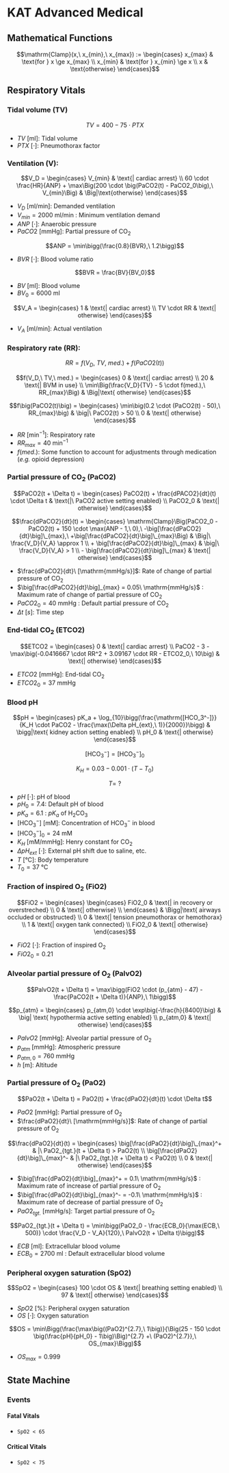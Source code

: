 # KAT Advanced Medical
## Mathematical Functions

$$\mathrm{Clamp}(x,\ x_{min},\ x_{max}) :=
\begin{cases}
    x_{max} & \text{for } x \ge x_{max} \\
    x_{min} & \text{for } x_{min} \ge x \\
    x & \text{otherwise}
\end{cases}$$


## Respiratory Vitals
### Tidal volume (TV)

$$TV = 400 - 75 \cdot PTX$$

- $TV\ [\mathrm{ml}]$: Tidal volume
- $PTX\ [\cdot]$: Pneumothorax factor

### Ventilation (V):

$$V_D = 
\begin{cases}
    V_{min} & \text{| cardiac arrest}
    \\
    60 \cdot \frac{HR}{ANP} + \max\Big(200 \cdot \big(PaCO2(t) - PaCO2_0\big),\ V_{min}\Big) & \Big|\text{otherwise}
\end{cases}$$

- $V_D\ [\mathrm{ml/min}]$: Demanded ventilation
- $V_{min} = 2000\ \mathrm{ml/min}$ : Minimum ventilation demand
- $ANP\ [\cdot]$: Anaerobic pressure
- $PaCO2\ [\mathrm{mmHg}]$: Partial pressure of $\mathrm{CO_2}$

$$ANP = \min\bigg(\frac{0.8}{BVR},\ 1.2\bigg)$$

- $BVR\ [\cdot]$: Blood volume ratio

$$BVR = \frac{BV}{BV_0}$$

- $BV\ [\mathrm{ml}]$: Blood volume
- $BV_0 = 6000\ \mathrm{ml}$

$$V_A = 
\begin{cases}
    1 & \text{| cardiac arrest}
    \\
    TV \cdot RR & \text{| otherwise}
\end{cases}$$

- $V_A\ [\mathrm{ml/min}]$: Actual ventilation

### Respiratory rate (RR):

$$RR = f(V_D,\ TV,\ med.) + f\big(PaCO2(t)\big)$$

$$f(V_D,\ TV,\ med.) =
\begin{cases}
    0 & \text{| cardiac arrest}
    \\
    20 & \text{| BVM in use}
    \\
    \min\Big(\frac{V_D}{TV} - 5 \cdot f(med.),\ RR_{max}\Big) & \Big|\text{ otherwise}
\end{cases}$$

$$f\big(PaCO2(t)\big) =
\begin{cases}
    \min\big(0.2 \cdot (PaCO2(t) - 50),\ RR_{max}\big) & \big|\ PaCO2(t) > 50
    \\
    0 & \text{| otherwise}
\end{cases}$$

- $RR\ [\mathrm{min^{-1}}]$: Respiratory rate
- $RR_{max} = 40\ \mathrm{min^{-1}}$
- $f(med.)$: Some function to account for adjustments through medication (_e.g._ opioid depression)

### Partial pressure of $\mathrm{CO_2}$ (PaCO2)

$$PaCO2(t + \Delta t) = 
\begin{cases}
    PaCO2(t) + \frac{dPACO2}{dt}(t) \cdot \Delta t & \text{|\ PaCO2 active setting enabled}
    \\
    PaCO2_0 & \text{| otherwise}
\end{cases}$$

$$\frac{dPaCO2}{dt}(t) =
\begin{cases}
    \mathrm{Clamp}\Big(PaCO2_0 - PaCO2(t) + 150 \cdot \max(ANP - 1,\ 0),\ -\big[\frac{dPaCO2}{dt}\big]\_{max},\ +\big[\frac{dPaCO2}{dt}\big]\_{max}\Big) & \Big|\ \frac{V_D}{V_A} \approx 1
    \\
    + \big[\frac{dPaCO2}{dt}\big]\_{max} & \big|\ \frac{V_D}{V_A} > 1
    \\
    - \big[\frac{dPaCO2}{dt}\big]\_{max} & \text{| otherwise}
\end{cases}$$

- $\frac{dPaCO2}{dt}\ [\mathrm{mmHg/s}]$: Rate of change of partial pressure of $\mathrm{CO_2}$
- $\big[\frac{dPaCO2}{dt}\big]_{max} = 0.05\ \mathrm{mmHg/s}$ : Maximum rate of change of partial pressure of $\mathrm{CO_2}$
- $PaCO2_0 = 40 \ \mathrm{mmHg}$ : Default partial pressure of $\mathrm{CO_2}$
- $\Delta t\ [s]$: Time step

### End-tidal $\mathrm{CO_2}$ (ETCO2)

$$ETCO2 = 
\begin{cases}
    0 & \text{| cardiac arrest}
    \\
    PaCO2 - 3 - \max\big(-0.0416667 \cdot RR^2 + 3.09167 \cdot RR - ETCO2_0,\ 10\big) & \text{| otherwise}
\end{cases}$$

- $ETCO2\ [\mathrm{mmHg}]$: End-tidal $\mathrm{CO_2}$
- $ETCO2_0 = 37\ \mathrm{mmHg}$

### Blood pH

$$pH = 
\begin{cases}
    pK_a + \log_{10}\bigg(\frac{\mathrm{[HCO_3^-]}}{K_H \cdot PaCO2 - \frac{\max(\Delta pH_{ext},\ 1)}{2000}}\bigg) & \bigg|\text{ kidney action setting enabled}
    \\
    pH_0 & \text{| otherwise}
\end{cases}$$

$$\mathrm{[HCO_3^-]} = \mathrm{[HCO_3^-]}_0$$

$$K_H = 0.03 - 0.001 \cdot (T - T_0)$$

$$T =\ ?$$

- $pH\ [\cdot]$: pH of blood
- $pH_0 = 7.4$: Default pH of blood
- $pK_a = 6.1$ : $pK_a$ of $\mathrm{H_2CO_3}$
- $\mathrm{[HCO_3^-]}\ [\mathrm{mM}]$: Concentration of $\mathrm{HCO_3^-}$ in blood
- $\mathrm{[HCO_3^-]_0} = 24\ \mathrm{mM}$
- $K_H\ [\mathrm{mM/mmHg}]$: Henry constant for $\mathrm{CO_2}$
- $\Delta pH_{ext}\ [\cdot]$: External pH shift due to saline, etc.
- $T\ [\mathrm{°C}]$: Body temperature
- $T_0 = 37\ \mathrm{°C}$

### Fraction of inspired $\mathrm{O_2}$ (FiO2)

$$FiO2 =
\begin{cases}
    \begin{cases}
    FiO2_0 & \text{| in recovery or overstreched} \\
    0 & \text{| otherwise} \\
    \end{cases} & \Bigg|\text{ airways occluded or obstructed}
    \\
    0 & \text{| tension pneumothorax or hemothorax}
    \\
    1 & \text{| oxygen tank connected}
    \\
    FiO2_0 & \text{| otherwise}
\end{cases}$$

- $FiO2\ [\cdot]$: Fraction of inspired $\mathrm{O_2}$
- $FiO2_0 = 0.21$

### Alveolar partial pressure of $\mathrm{O_2}$ (PalvO2)

$$PalvO2(t + \Delta t) = \max\bigg(FiO2 \cdot (p_{atm} - 47) - \frac{PaCO2(t + \Delta t)}{ANP},\ 1\bigg)$$

$$p_{atm} = \begin{cases}
p_{atm,0} \cdot \exp\big(-\frac{h}{8400}\big) & \big| \text{ hypothermia active setting enabled}
\\
p_{atm,0} & \text{| otherwise}
\end{cases}$$

- $PalvO2\ [\mathrm{mmHg}]$: Alveolar partial pressure of $\mathrm{O_2}$
- $p_{atm}\ [\mathrm{mmHg}]$: Atmospheric pressure
- $p_{atm,0} = 760\ \mathrm{mmHg}$
- $h\ [\mathrm{m}]$: Altitude

### Partial pressure of $\mathrm{O_2}$ (PaO2)

$$PaO2(t + \Delta t) = PaO2(t) + \frac{dPaO2}{dt}(t) \cdot \Delta t$$

- $PaO2\ [\mathrm{mmHg}]$: Partial pressure of $\mathrm{O_2}$
- $\frac{dPaO2}{dt}\ [\mathrm{mmHg/s}]$: Rate of change of partial pressure of $\mathrm{O_2}$

$$\frac{dPaO2}{dt}(t) = 
\begin{cases}
    \big[\frac{dPaO2}{dt}\big]\_{max}^+ & |\ PaO2_{tgt.}(t + \Delta t) > PaO2(t)
    \\
    \big[\frac{dPaO2}{dt}\big]\_{max}^- & |\ PaO2_{tgt.}(t + \Delta t) < PaO2(t)
    \\
    0 & \text{| otherwise}
\end{cases}$$

- $\big[\frac{dPaO2}{dt}\big]_{max}^+ = 0.1\ \mathrm{mmHg/s}$ : Maximum rate of increase of partial pressure of $\mathrm{O_2}$
- $\big[\frac{dPaO2}{dt}\big]_{max}^- = -0.1\ \mathrm{mmHg/s}$ : Maximum rate of decrease of partial pressure of $\mathrm{O_2}$
- $PaO2_{tgt.}\ [ \mathrm{mmHg/s}]$: Target partial pressure of $\mathrm{O_2}$

$$PaO2_{tgt.}(t + \Delta t) = \min\bigg(PaO2_0 - \frac{ECB_0}{\max(ECB,\ 500)} \cdot \frac{V_D - V_A}{120},\ PalvO2(t + \Delta t)\bigg)$$

- $ECB\ [\mathrm{ml}]$: Extracellular blood volume
- $ECB_0 = 2700\ \mathrm{ml}$ : Default extracellular blood volume

### Peripheral oxygen saturation (SpO2)

$$SpO2 =
\begin{cases}
    100 \cdot OS & \text{| breathing setting enabled}
    \\
    97 & \text{| otherwise}
\end{cases}$$

- $SpO2$ [%]: Peripheral oxygen saturation
- $OS\ [\cdot]$: Oxygen saturation

$$OS = \min\Bigg(\frac{\max\big((PaO2)^{2.7},\ 1\big)}{\Big(25 - 150 \cdot \big(\frac{pH}{pH_0} - 1\big)\Big)^{2.7} +\ (PaO2)^{2.7}},\ OS_{max}\Bigg)$$

- $OS_{max} = 0.999$


## State Machine
### Events
#### Fatal Vitals

- `SpO2 < 65`

#### Critical Vitals

- `SpO2 < 75`
